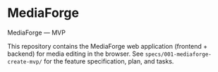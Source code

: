 # MediaForge

MediaForge — MVP

This repository contains the MediaForge web application (frontend + backend) for media editing in the browser. See `specs/001-mediaforge-create-mvp/` for the feature specification, plan, and tasks.
